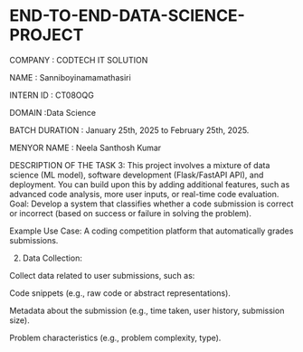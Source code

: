 # END-TO-END-DATA-SCIENCE-PROJECT

COMPANY : CODTECH IT SOLUTION

NAME : Sanniboyinamamathasiri

INTERN ID : CT08OQG

DOMAIN :Data Science

BATCH DURATION :  January 25th, 2025 to February 25th, 2025.   

MENYOR NAME : Neela Santhosh Kumar

DESCRIPTION OF THE TASK 3: This project involves a mixture of data science (ML model), software development (Flask/FastAPI API), and deployment. You can build upon this by adding additional features, such as advanced code analysis, more user inputs, or real-time code evaluation.
Goal: Develop a system that classifies whether a code submission is correct or incorrect (based on success or failure in solving the problem).

Example Use Case: A coding competition platform that automatically grades submissions.



2. Data Collection:

Collect data related to user submissions, such as:

Code snippets (e.g., raw code or abstract representations).

Metadata about the submission (e.g., time taken, user history, submission size).

Problem characteristics (e.g., problem complexity, type).
